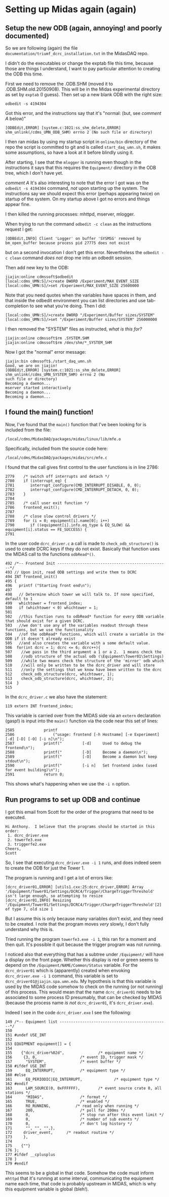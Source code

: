 Setting up Midas again (again)
=============================

Setup the new ODB (again, annoying! and poorly documented)
----------------------------------------------------------

So we are following (again) the file `documentation/triumf_dcrc_installation.txt` in the MidasDAQ repo.

I didn't do the executables or change the exptab file this time, because those are things I
understand, I want to pay particular attention to creating the ODB this time. 

First we need to remove the .ODB.SHM (moved it to .ODB.SHM.old.20150908).  This
will be in the Midas experimental directory as set by `exptab` (I guess).  Then set up a new blank
ODB with the right size:

```
odbedit -s 4194304
```

Got this error, and the instructions say that it's "normal: (but, see *comment A* below)"

```
[ODBEdit,ERROR] [system.c:1021:ss_shm_delete,ERROR] shm_unlink(/cdms_UMN_ODB_SHM) errno 2 (No such file or directory)
```

I then ran midas by using my startup script in `online/bin` directory of the repo the script is
committed to git and is called `start_daq_umn.sh`, it makes some assumptions, so have a look at it
before blindly using it.

After starting, I see that the `mlogger` is running even though in the instructions it says that
this requires the `Equipment/` directory in the ODB tree, which I don't have yet. 

*comment A* It's also interesting to note that the error I got was on the `odbedit -s 4194304`
command, *not* upon starting up the system.  The instructions say we should expect this error
(perhaps appearing twice) on startup of the system.  On my startup above I got no errors and
things appear fine. 

I then killed the running processes: mhttpd, mserver, mlogger.

When trying to run the command `odbedit -c clean` as the instructions request I get:

```
[ODBEdit,INFO] Client 'Logger' on buffer 'SYSMSG' removed by bm_open_buffer because process pid 27775 does not exist
```

but on a second invocation I don't get this error.  Nevertheless the `odbedit -c clean` command
*does not* drop me into an odbedit session. 

Then add new key to the ODB:

```
jiajin:online cdmssoft$odbedit
[local:cdms_UMN:S]/>create DWORD /Experiment/MAX_EVENT_SIZE
[local:cdms_UMN:S]/>set /Experiment/MAX_EVENT_SIZE 25600000
```

Note that you need quotes when the variables have spaces in them, and that inside the odbedit
environment you can list directories and use tab-completion to see what you're doing.  Then I did:

```
[local:cdms_UMN:S]/>create DWORD "/Experiment/Buffer sizes/SYSTEM"
[local:cdms_UMN:S]/>set "/Experiment/Buffer sizes/SYSTEM" 256000000
```

I then removed the "SYSTEM" files as instructed, *what is this for?*

```
jiajin:online cdmssoft$rm .SYSTEM.SHM 
jiajin:online cdmssoft$rm /dev/shm/*_SYSTEM_SHM
```

Now I got the "normal" error message:

```
jiajin:bin cdmssoft$./start_daq_umn.sh 
Good, we are on jiajin!
[ODBEdit,ERROR] [system.c:1021:ss_shm_delete,ERROR] shm_unlink(/cdms_UMN_SYSTEM_SHM) errno 2 (No
such file or directory)
Becoming a daemon...
mserver started interactively
Becoming a daemon...
Becoming a daemon...
```

I found the main() function!
-----------------------------

Now, I've found that the `main()` function that I've been looking for is included from the file:

```
/local/cdms/MidasDAQ/packages/midas/linux/lib/mfe.o
```

Specifically, included from the source code here:

```
/local/cdms/MidasDAQ/packages/midas/src/mfe.c 
```

I found that the call gives first control to the user functions is in line 2786:

```
2779    /* switch off interrupts and detach */
2780    if (interrupt_eq) {
2781       interrupt_configure(CMD_INTERRUPT_DISABLE, 0, 0);
2782       interrupt_configure(CMD_INTERRUPT_DETACH, 0, 0);
2783    }
2784 
2785    /* call user exit function */
2786    frontend_exit();
2787 
2788    /* close slow control drivers */
2789    for (i = 0; equipment[i].name[0]; i++)
2790       if ((equipment[i].info.eq_type & EQ_SLOW) && equipment[i].status == FE_SUCCESS) {
2791 
```

In the user code `dcrc_driver.c` a call is made to `check_odb_structure()` is used to create DCRC
keys if they do not exist. Basically that function uses the MIDAS call to the functions
`odbRead*()`.

```
492 /*-- Frontend Init -------------------------------------------------*/
493 // Upon init, read ODB settings and write them to DCRC
494 INT frontend_init()
495 {
496   printf ("Starting front end\n");
497 
498   // Determine which tower we will talk to. If none specified, default to 1
499   whichtower = frontend_index;
500   if (whichtower < 0) whichtower = 1;
501 
502   //this function runs to odbRead* function for every ODB variable that should exist for a given DCRC.
503   //we don't use any of the variables readout through these functions, but we use the functionality
504   //of the odbRead* functions, which will create a variable in the ODB if it doesn't already exist
505   //and also creates the variable with a some default value.
506  for(int dcrc = 1; dcrc <= 6; dcrc++){
507    //we pass in the third argument a 1 or a 2.  1 means check the
508    //odb structure of the actual odb (\Equipment\Tower01\Settings)
509    //while two means check the structure of the 'mirror' odb which
510    //will only be written to be the dcrc_driver and will store
511    //only the settings that we know have been written to the dcrc
512    check_odb_structure(dcrc, whichtower, 1);
513    check_odb_structure(dcrc, whichtower, 2);
514  }
515 
```

In the `dcrc_driver.c` we also have the statement:

```
119 extern INT frontend_index;
```

This variable is carried over from the MIDAS side via an `extern` declaration (gasp!) is input
into the `main()` function via the code near this set of lines:

```
2585             printf
2586                 ("usage: frontend [-h Hostname] [-e Experiment] [-d] [-D] [-O] [-i n]\n");
2587             printf("         [-d]     Used to debug the frontend\n");
2588             printf("         [-D]     Become a daemon\n");
2589             printf("         [-O]     Become a daemon but keep stdout\n");
2590             printf("         [-i n]   Set frontend index (used for event building)\n");
2591             return 0;
```

This shows what's happening when we use the `-i n` option.

Run programs to set up ODB and continue
--------------------------------------

I got this email from Scott for the order of the programs that need to be executed.

```
Hi Anthony.  I believe that the programs should be started in this order:
 1. dcrc_driver.exe
 2. towerfe3.exe
 3. triggerfe2.exe
Cheers,
Scott
```

So, I see that executing `dcrc_driver.exe -i 1` runs, and does indeed seem to create the ODB for
just the Tower 1.

The program is running and I get a lot of errors like:

```
[dcrc_driver01,ERROR] [utils1.cxx:25:dcrc_driver,ERROR] Array '/Equipment/Tower01/Settings/DCRC4/Trigger/ChargeTriggerThreshold' isn't large enough, so attempting to resize
[dcrc_driver01,INFO] Resizing '/Equipment/Tower01/Settings/DCRC4/Trigger/ChargeTriggerThreshold'[2] of type 7, old size 1
```

But I assume this is only because many variables don't exist, and they need to be created.   I
note that the program moves *very* slowly, I don't fully understand why this is. 

Tried running the program `towerfe3.exe -i 1`, this ran for a moment and then quit. It's possible
it quit because the trigger program was not running.   

I noticed also that everything that has a subtree under `/Equipment/` will have a display on the
front page.  Whether this display is red or green seems to depend on the
`/Equipment/NAME/Common/Status` variable.  For the `dcrc_driver01` which is (apparently) created
when envoking `dcrc_driver.exe -i 1` command, this variable is set to
`dcrc_driver01@jiajin.spa.umn.edu`.  My hypothesis is that this variable is used by the MIDAS code
somehow to check on the running (or not running) of this process.  This would mean that the name
`dcrc_driver01` needs to be associated to some process ID presumably, that can be checked by MIDAS
(because the process name *is not* `dcrc_driver01`, it's `dcrc_driver.exe`).

Indeed I see in the code `dcrc_driver.exe` I see the following:

```
149 /*-- Equipment list ------------------------------------------------*/
150 
151 #undef USE_INT
152 
153 EQUIPMENT equipment[] = {
154 
155    {"dcrc_driver%02d",               /* equipment name */
156     {3, 0,                   /* event ID, trigger mask */
157      "SYSTEM",               /* event buffer */
158 #ifdef USE_INT
159      EQ_INTERRUPT,           /* equipment type */
160 #else
161      EQ_PERIODIC|EQ_INTERRUPT,              /* equipment type */
162 #endif
163      LAM_SOURCE(0, 0xFFFFFF),        /* event source crate 0, all stations */
164      "MIDAS",                /* format */
165      TRUE,                   /* enabled */
166      RO_RUNNING,           /* read only when running */
167      200,                    /* poll for 200ms */
168      0,                      /* stop run after this event limit */
169      0,                      /* number of sub events */
170      0,                      /* don't log history */
171      "", "", "",},
172     driver_event,      /* readout routine */
173     },
174 
175    {""}
176 };
177 #ifdef __cplusplus
178 }
179 #endif
```

This seems to be a global in that code.  Somehow the code must inform `mhttpd` that it's running
at some interval, communicating the equipment name each time, that code is probably upstream in
MIDAS, which is why this equipment variable is global (bleh!).
